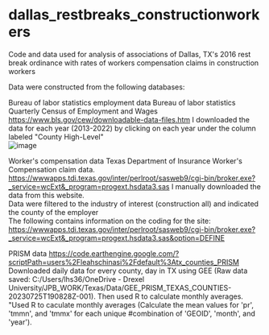 # dallas_restbreaks_constructionworkers
Code and data used for analysis of associations of Dallas, TX's 2016 rest break ordinance with rates of workers compensation claims in construction workers

Data were constructed from the following databases:

Bureau of labor statistics employment data	Bureau of labor statistics Quarterly Census of Employment and Wages	https://www.bls.gov/cew/downloadable-data-files.htm	I downloaded the data for each year (2013-2022) by clicking on each year under the column labeled "County High-Level"										
![image](https://github.com/schinasi/dallas_restbreaks_constructionworkers/assets/30327926/7c847def-5bb8-4f4a-be6c-38445f8d85a1)

Worker's compensation data	Texas Department of Insurance Worker's Compensation claim data. 	
https://wwwapps.tdi.texas.gov/inter/perlroot/sasweb9/cgi-bin/broker.exe?_service=wcExt&_program=progext.hsdata3.sas	I manually downloaded the data from this website. 	
	Data were filtered to the industry of interest (construction all) and indicated the county of the employer	
	The following contains information on the coding for the site: https://wwwapps.tdi.texas.gov/inter/perlroot/sasweb9/cgi-bin/broker.exe?_service=wcExt&_program=progext.hsdata3.sas&option=DEFINE	

 PRISM data	https://code.earthengine.google.com/?scriptPath=users%2Fleahschinasi%2Fdefault%3Atx_counties_PRISM																										
	Downloaded daily data for every county, day in TX using GEE (Raw data saved: C:/Users/lhs36/OneDrive - Drexel University/JPB_WORK/Texas/Data/GEE_PRISM_TEXAS_COUNTIES-20230725T190828Z-001). Then used R to calculate monthly averages. 																										
	"Used R to caculate monthly averages (Calculate the mean values for 'pr', 'tmmn', and 'tmmx' for each unique
#combination of 'GEOID', 'month', and 'year'). 


